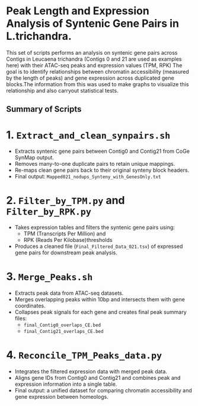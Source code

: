 # Peak Length and Expression Analysis of Syntenic Gene Pairs in L.trichandra.

This set of scripts performs an analysis on syntenic gene pairs across Contigs in Leucaena trichandra (Contigs 0 and 21 are used as examples here)  with their ATAC-seq peaks and expression values (TPM, RPK) The goal is to identify relationships between chromatin accessibility (measured by the length of peaks) and gene expression across duplicated gene blocks.The information from this was used to make graphs to visualize this relationship and also carryout statistical tests.

## Summary of Scripts
# 1. `Extract_and_clean_synpairs.sh`
- Extracts syntenic gene pairs between Contig0 and Contig21 from CoGe SynMap output.
- Removes many-to-one duplicate pairs to retain unique mappings.
- Re-maps clean gene pairs back to their original synteny block headers.
- Final output: `Mapped021_nodups_Synteny_with_GenesOnly.txt`

# 2. `Filter_by_TPM.py` and `Filter_by_RPK.py`
- Takes expression tables and filters the syntenic gene pairs using:
  - TPM (Transcripts Per Million) and
  - RPK (Reads Per Kilobase)thresholds
- Produces a cleaned file (`Final_Filtered_Data_021.tsv`) of expressed gene pairs for downstream peak analysis.

# 3. `Merge_Peaks.sh`
- Extracts peak data from ATAC-seq datasets.
- Merges overlapping peaks within 10bp and intersects them with gene coordinates.
- Collapses peak signals for each gene and creates final peak summary files:
  - `final_Contig0_overlaps_CE.bed`
  - `final_Contig21_overlaps_CE.bed`

# 4. `Reconcile_TPM_Peaks_data.py`
- Integrates the filtered expression data with merged peak data.
- Aligns gene IDs from Contig0 and Contig21 and combines peak and expression information into a single table.
- Final output: a unified dataset for comparing chromatin accessibility and gene expression between homeologs.

